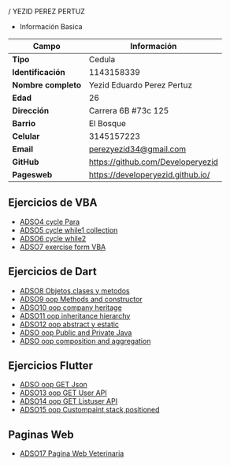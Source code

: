 / YEZID PEREZ PERTUZ
+ Información Basica

| Campo | Información |
|--------|------------|
| **Tipo** | Cedula |
| **Identificación** | 1143158339 |
| **Nombre completo** | Yezid Eduardo Perez Pertuz |
| **Edad** | 26 |
| **Dirección** | Carrera 6B #73c 125 |
| **Barrio** | El Bosque |
| **Celular** | 3145157223 |
| **Email** | perezyezid34@gmail.com |
| **GitHub** | https://github.com/Developeryezid |
| **Pagesweb** | https://developeryezid.github.io/ |

## Ejercicios de VBA
- [ADSO4 cycle Para](/aprendices/Yezid_Perez/Ciclo_while/Ciclo_PARA.md)
- [ADSO5 cycle while1 collection](/aprendices/Yezid_Perez/Ciclo_while/while_Recaudo.md)
- [ADSO6 cycle while2](/aprendices/Yezid_Perez/Ciclo_while/ejercicio_datos.md)
- [ADSO7 exercise form VBA](/aprendices/Yezid_Perez/Ciclo_while/Formulario_VBA.md)

## Ejercicios de Dart
- [ADSO8 Objetos,clases y metodos](/aprendices/Yezid_Perez/OOP/estructura_objeto.md)
- [ADSO9 oop Methods and constructor](/aprendices/Yezid_Perez/OOP/metados_y_constructor.md)
- [ADSO10 oop company heritage](/aprendices/Yezid_Perez/OOP/Herencia_empresa.md)
- [ADSO11 oop inheritance hierarchy](/aprendices/Yezid_Perez/OOP/Herencia_mamiferos.md)
- [ADSO12 oop abstract y estatic](/aprendices/Yezid_Perez/OOP/Clase_abstracta_y_estatico.md)
- [ADSO oop Public and Private Java](/aprendices/Yezid_Perez/OOP/public_and_private.md)
- [ADSO oop composition and aggregation](/aprendices/Yezid_Perez/OOP/Composicion_y_agregacion.md)

## Ejercicios Flutter
- [ADSO oop GET Json](/aprendices/Yezid_Perez/OOP/Json_API.md)
- [ADSO13 oop GET User API](/aprendices/Yezid_Perez/OOP/Usuario_API_REST/Readme.md)
- [ADSO14 oop GET Listuser API](/aprendices/Yezid_Perez/OOP/ListasdeUsuariosHttp/Usuarios/Readme.md)
- [ADSO15 oop Custompaint,stack,positioned](/aprendices/Yezid_Perez/OOP/Custompaint/Readme.md)

## Paginas Web
- [ADSO17 Pagina Web Veterinaria](/aprendices/Yezid_Perez/Paginas_web/PG_Veterinaria.md)





